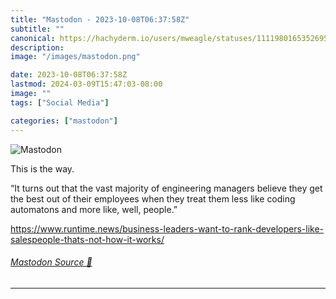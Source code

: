 ```yaml
---
title: "Mastodon - 2023-10-08T06:37:58Z"
subtitle: ""
canonical: https://hachyderm.io/users/mweagle/statuses/111198016535269561
description:
image: "/images/mastodon.png"

date: 2023-10-08T06:37:58Z
lastmod: 2024-03-09T15:47:03-08:00
image: ""
tags: ["Social Media"]

categories: ["mastodon"]
---
```

![Mastodon](/images/mastodon.png)

<p>This is the way.</p><p>“It turns out that the vast majority of engineering managers believe they get the best out of their employees when they treat them less like coding automatons and more like, well, people.”</p><p><a href="https://www.runtime.news/business-leaders-want-to-rank-developers-like-salespeople-thats-not-how-it-works/" target="_blank" rel="nofollow noopener noreferrer" translate="no"><span class="invisible">https://www.</span><span class="ellipsis">runtime.news/business-leaders-</span><span class="invisible">want-to-rank-developers-like-salespeople-thats-not-how-it-works/</span></a></p>


###### [Mastodon Source 🐘](https://hachyderm.io/@mweagle/111198016535269561)

___
